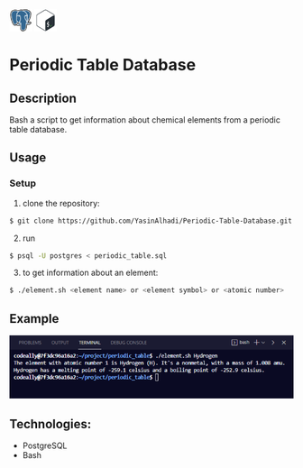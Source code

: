 <img src="postgresql-original.svg" height="40" width="40"/>  <img src="bash-original.svg" height="40" width="40"/>

# Periodic Table Database

## Description

Bash a script to get information about chemical elements from a periodic table database.

## Usage

### Setup
1. clone the repository:
```bash
$ git clone https://github.com/YasinAlhadi/Periodic-Table-Database.git
```
2. run
```bash
$ psql -U postgres < periodic_table.sql
```
3. to get information about an element:
```bash
$ ./element.sh <element name> or <element symbol> or <atomic number>
```

## Example
<img src="period_ex.PNG" />

## Technologies:
- PostgreSQL
- Bash